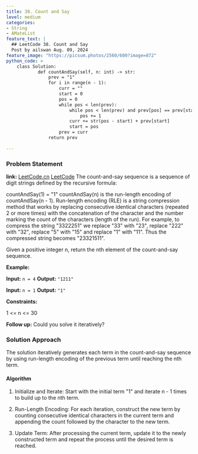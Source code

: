 ```yaml
---
title: 38. Count and Say
level: medium
categories:
- String
- AMateList
feature_text: |
  ## LeetCode 38. Count and Say
  Post by ailswan Aug. 09, 2024
feature_image: "https://picsum.photos/2560/600?image=872"
python_code: >
    class Solution:
            def countAndSay(self, n: int) -> str:
                prev = "1"
                for i in range(n - 1):
                    curr = ""
                    start = 0
                    pos = 0
                    while pos < len(prev):
                        while pos < len(prev) and prev[pos] == prev[start]:
                            pos += 1
                        curr += str(pos - start) + prev[start]
                        start = pos
                    prev = curr
                return prev
      
---
```


### Problem Statement
**link:**
[LeetCode.cn](https://leetcode.cn/problems/count-and-say/)
[LeetCode](https://leetcode.com/count-and-say/)
The count-and-say sequence is a sequence of digit strings defined by the recursive formula:

countAndSay(1) = "1"
countAndSay(n) is the run-length encoding of countAndSay(n - 1).
Run-length encoding (RLE) is a string compression method that works by replacing consecutive identical characters (repeated 2 or more times) with the concatenation of the character and the number marking the count of the characters (length of the run). For example, to compress the string "3322251" we replace "33" with "23", replace "222" with "32", replace "5" with "15" and replace "1" with "11". Thus the compressed string becomes "23321511".

Given a positive integer n, return the nth element of the count-and-say sequence.


**Example:**

**Input:** `n = 4`
**Output:** `"1211"`

**Input:** `n = 1`
**Output:** `"1"`

**Constraints:**
 
1 <= n <= 30
 
**Follow up:**
 Could you solve it iteratively?

### Solution Approach
The solution iteratively generates each term in the count-and-say sequence by using run-length encoding of the previous term until reaching the nth term.

#### Algorithm
1. Initialize and Iterate: Start with the initial term "1" and iterate n - 1 times to build up to the nth term.

2. Run-Length Encoding: For each iteration, construct the new term by counting consecutive identical characters in the current term and appending the count followed by the character to the new term.

3. Update Term: After processing the current term, update it to the newly constructed term and repeat the process until the desired term is reached.